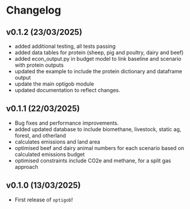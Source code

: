 # Changelog

<!--next-version-placeholder-->

## v0.1.2 (23/03/2025)

- added additional testing, all tests passing
- added data tables for protein (sheep, pig and poultry, dairy and beef)
- added econ_output.py in budget model to link baseline and scenario with protein outputs
- updated the example to include the protein dictionary and dataframe output 
- update the main optigob module 
- updated documentation to reflect changes. 

## v0.1.1 (22/03/2025)

- Bug fixes and performance improvements.
- added updated database to include biomethane, livestock, static ag, 
forest, and otherland
- calculates emissions and land area 
- optimised beef and dairy animal numbers for each scenario based on calculated
emissions budget 
- optimised constraints include CO2e and methane, for a split gas approach

## v0.1.0 (13/03/2025)

- First release of `optigob`!

